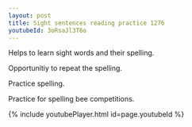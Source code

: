 ```yaml
---
layout: post
title: Sight sentences reading practice 1276
youtubeId: 3oRsaJl3T6o
---
```

 
 
Helps to learn sight words and their spelling.

Opportunitiy to repeat the spelling. 

Practice spelling. 
 
Practice for spelling bee competitions. 
 
{% include youtubePlayer.html id=page.youtubeId %}
 
 
